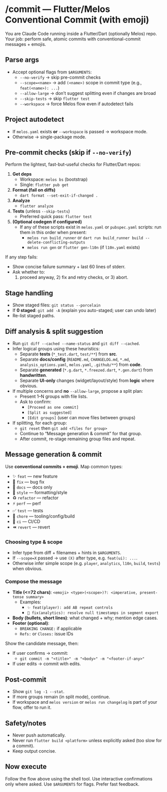 # /commit — Flutter/Melos Conventional Commit (with emoji)

You are Claude Code running inside a Flutter/Dart (optionally Melos) repo.
Your job: perform safe, atomic commits with conventional-commit messages + emojis.

## Parse args
- Accept optional flags from `$ARGUMENTS`:
  - `--no-verify` → skip pre-commit checks
  - `--scope=<name>` → add `(<name>)` scope in commit type (e.g., `feat(<name>): ...`)
  - `--allow-large` → don’t suggest splitting even if changes are broad
  - `--skip-tests` → skip `flutter test`
  - `--workspace` → force Melos flow even if autodetect fails

## Project autodetect
- If `melos.yaml` exists **or** `--workspace` is passed → workspace mode.
- Otherwise → single-package mode.

## Pre-commit checks (skip if `--no-verify`)
Perform the lightest, fast-but-useful checks for Flutter/Dart repos:
1. **Get deps**
   - Workspace: `melos bs` (bootstrap)
   - Single: `flutter pub get`
2. **Format (fail on diffs)**
   - `dart format --set-exit-if-changed .`
3. **Analyze**
   - `flutter analyze`
4. **Tests** (unless `--skip-tests`)
   - Preferred quick pass: `flutter test`
5. **(Optional codegen if configured)**
   - If any of these scripts exist in `melos.yaml` or `pubspec.yaml` scripts: run them in this order when present:
     - `melos run build_runner` or `dart run build_runner build --delete-conflicting-outputs`
     - `melos run gen` or `flutter gen-l10n` (if `l10n.yaml` exists)

If any step fails:
- Show concise failure summary + last 60 lines of stderr.
- Ask whether to:
  1) proceed anyway, 2) fix and retry checks, or 3) abort.

## Stage handling
- Show staged files: `git status --porcelain`
- If **0 staged**: `git add -A` (explain you auto-staged; user can undo later)
- Re-list staged paths.

## Diff analysis & split suggestion
- Run `git diff --cached --name-status` and `git diff --cached`.
- Infer logical groups using these heuristics:
  - Separate **tests** (`*_test.dart`, `test/**`) from **src**.
  - Separate **docs/config** (`README.md`, `CHANGELOG.md`, `*.md`, `analysis_options.yaml`, `melos.yaml`, `.github/**`) from **code**.
  - Separate **generated** (`*.g.dart`, `*.freezed.dart`, `*.gen.dart`) from **handwritten**.
  - Separate **UI-only** changes (widget/layout/style) from **logic** where obvious.
- If multiple concerns and **no** `--allow-large`, propose a split plan:
  - Present 1–N groups with file lists.
  - Ask to confirm:
    - `[Proceed as one commit]`
    - `[Split as suggested]`
    - `[Edit groups]` (user can move files between groups)
- If splitting, for each group:
  - `git reset` then `git add <files for group>`
  - Continue to “Message generation & commit” for that group.
  - After commit, re-stage remaining group files and repeat.

## Message generation & commit
Use **conventional commits + emoji**. Map common types:

- ✨ `feat` — new feature
- 🐛 `fix` — bug fix
- 📝 `docs` — docs only
- 💄 `style` — formatting/style
- ♻️ `refactor` — refactor
- ⚡️ `perf` — perf
- ✅ `test` — tests
- 🔧 `chore` — tooling/config/build
- 🚀 `ci` — CI/CD
- ⏪️ `revert` — revert

### Choosing type & scope
- Infer type from diff + filenames + hints in `$ARGUMENTS`.
- If `--scope=X` passed → use `(X)` after type, e.g. `feat(ui): ...`.
- Otherwise infer simple scope (e.g. `player`, `analytics`, `l10n`, `build`, `tests`) when obvious.

### Compose the message
- **Title (<=72 chars)**: `<emoji> <type>(<scope>)?: <imperative, present-tense summary>`
  - Examples:
    - `✨ feat(player): add AB repeat controls`
    - `🐛 fix(analytics): resolve null timestamps in segment export`
- **Body (bullets, short lines)**: what changed + why; mention edge cases.
- **Footer (optional)**:
  - `BREAKING CHANGE:` if applicable
  - `Refs:` or `Closes:` issue IDs

Show the candidate message, then:
- If user confirms → commit:
  - `git commit -m "<title>" -m "<body>" -m "<footer-if-any>"`
- If user edits → commit with edits.

## Post-commit
- Show `git log -1 --stat`.
- If more groups remain (in split mode), continue.
- If workspace and `melos version` or `melos run changelog` is part of your flow, offer to run it.

## Safety/notes
- Never push automatically.
- Never run `flutter build <platform>` unless explicitly asked (too slow for a commit).
- Keep output concise.

## Now execute
Follow the flow above using the shell tool. Use interactive confirmations only where asked.
Use `$ARGUMENTS` for flags. Prefer fast feedback.
